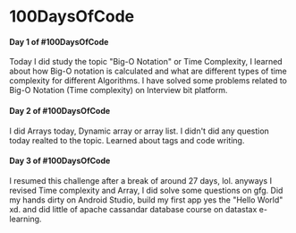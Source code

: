 # 100DaysOfCode

#### Day 1 of #100DaysOfCode

Today I did study the topic "Big-O Notation" or Time Complexity, I learned about how Big-O notation is calculated and what are different types of time complexity for different Algorithms. I have solved some problems related to Big-O Notation (Time complexity) on Interview bit platform. 

#### Day 2 of #100DaysOfCode
I did Arrays today, Dynamic array or array list. I didn't did any question today realted to the topic. Learned about tags and code writing.

#### Day 3 of #100DaysOfCode
I resumed this challenge after a break of around 27 days, lol. anyways I revised Time complexity and Array, I did solve some questions on gfg. 
Did my hands dirty on Android Studio, build my first app yes the "Hello World" xd. and did little of apache cassandar database course on datastax e-learning.
